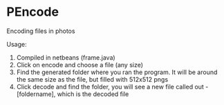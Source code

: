 # PEncode
Encoding files in photos

Usage:
1) Compiled in netbeans (frame.java)
2) Click on encode and choose a file (any size)
3) Find the generated folder where you ran the program. It will be around the same size as the file, but filled with 512x512 pngs
4) Click decode and find the folder, you will see a new file called out - [foldername], which is the decoded file